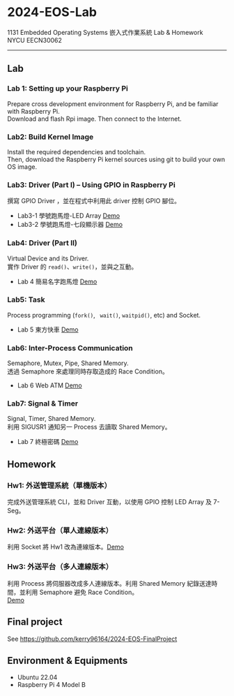# 2024-EOS-Lab
1131 Embedded Operating Systems 嵌入式作業系統 Lab & Homework  
NYCU EECN30062

---
## Lab
### Lab 1: Setting up your Raspberry Pi
Prepare cross development environment for Raspberry Pi, and be familiar with Raspberry Pi.  
Download and flash Rpi image. Then connect to the Internet.

### Lab2: Build Kernel Image
Install the required dependencies and toolchain.  
Then, download the Raspberry Pi kernel sources using git to build your own OS image.

### Lab3: Driver (Part I) – Using GPIO in Raspberry Pi
撰寫 GPIO Driver ，並在程式中利用此 driver 控制 GPIO 腳位。  
* Lab3-1 學號跑馬燈-LED Array [Demo](https://youtu.be/-RC4ac5M9m8)
* Lab3-2 學號跑馬燈-七段顯示器 [Demo](https://youtu.be/_K-g32kOq_o)

### Lab4: Driver (Part II)
Virtual Device and its Driver.  
實作 Driver 的 `read()`、`write()`，並與之互動。 
* Lab 4 簡易名字跑馬燈 [Demo](https://youtu.be/N2rdal6z_xg)

### Lab5: Task
Process programming (`fork()`, ` wait()`, `waitpid()`, etc) and Socket.
* Lab 5 東方快車 [Demo](https://youtu.be/0nPDRKtHde0)

### Lab6: Inter-Process Communication
Semaphore, Mutex, Pipe, Shared Memory.  
透過 Semaphore 來處理同時存取造成的 Race Condition。
* Lab 6 Web ATM [Demo](https://youtu.be/NgxST78C0SI)

### Lab7: Signal & Timer
Signal, Timer, Shared Memory.  
利用 SIGUSR1 通知另一 Process 去讀取 Shared Memory。
* Lab 7 終極密碼 [Demo](https://youtu.be/gj34ltqtoP0)


## Homework
### Hw1: 外送管理系統（單機版本）
完成外送管理系統 CLI，並和 Driver 互動，以使用 GPIO 控制 LED Array 及 7-Seg。

### Hw2: 外送平台（單人連線版本）
利用 Socket 將 Hw1 改為連線版本。[Demo](https://youtu.be/US6NuCuFOFI)

### Hw3: 外送平台（多人連線版本）
利用 Process 將伺服器改成多人連線版本。利用 Shared Memory 紀錄送達時間，並利用 Semaphore 避免 Race Condition。  
[Demo](https://youtu.be/8zq4IgsY4Yo)


## Final project
See https://github.com/kerry96164/2024-EOS-FinalProject


## Environment & Equipments
* Ubuntu 22.04
* Raspberry Pi 4 Model B